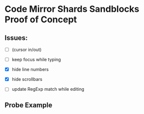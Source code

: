# Code Mirror Shards Sandblocks Proof of Concept

## Issues:

- [ ] (cursor in/out)
- [ ] keep focus while typing
- [X] hide line numbers
- [X] hide scrollbars
- [ ] update RegExp match while editing


## Probe Example

<script>

customElements.define(
    "probe-widget",
    class extends HTMLElement {
      constructor() {
        super();
        this.attachShadow({ mode: "open" });
        this.addEventListener("keyup", evt => {
          // evt.preventDefault()
          // evt.stopPropagation()
        })
        
        this.addEventListener("keydown", evt => {
          // evt.preventDefault()
          // evt.stopPropagation()
        })
        this.shadowRoot.innerHTML = `
          <div style="border: 1px solid gray">PROBE 
          <lively-code-mirror class="shard"></lively-code-mirror>
          <slot></slot></div>
        `;
      }
  })


  var outerLivelyCodeMirror = await (<lively-code-mirror></lively-code-mirror>)
  outerLivelyCodeMirror.value = `var a = probe(3 + 4)`


  var debugLivelyCodeMirror = await (<lively-code-mirror></lively-code-mirror>)
  debugLivelyCodeMirror.editor.swapDoc(outerLivelyCodeMirror.editor.linkedDoc())

  var regEx = new RegExp(/((probe\()(.*))\)/, "g");
  do {
    var m = regEx.exec(outerLivelyCodeMirror.value);
    if (m) {
      var from = m.index
      var to = m.index + m[0].length 
      
      
      var innerFrom = m.index + m[2].length 
      var innerTo = m.index + m[1].length       
      var editor = outerLivelyCodeMirror.editor

      var comp = await outerLivelyCodeMirror.wrapWidget("probe-widget", 
          editor.posFromIndex(from), 
          editor.posFromIndex(to))

      var innerLivelyCodeMirror = comp.shadowRoot.querySelector("lively-code-mirror")
          innerLivelyCodeMirror.editor.swapDoc(editor.linkedDoc())
      const opts = {collapsed: true, clearWhenEmpty: false, inclusiveLeft: false, inclusiveRight: true};
      innerLivelyCodeMirror.editor.getDoc().markText(editor.posFromIndex(-1), editor.posFromIndex(innerFrom), opts);
      innerLivelyCodeMirror.editor.getDoc().markText(editor.posFromIndex(innerTo), editor.posFromIndex(innerLivelyCodeMirror.value.length), opts);
      
    
      debugger
    }
  } while (m);

  (<div>{outerLivelyCodeMirror}DEBUG:{debugLivelyCodeMirror}</div>)
</script>